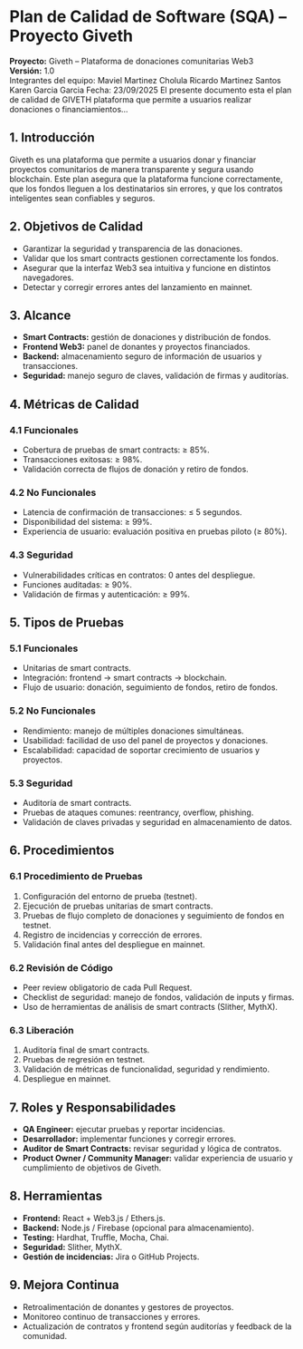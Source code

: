 # Plan de Calidad de Software (SQA) – Proyecto Giveth

**Proyecto:** Giveth – Plataforma de donaciones comunitarias Web3  
**Versión:** 1.0  
Integrantes del equipo:
Maviel Martinez Cholula 
Ricardo Martinez Santos
Karen Garcia Garcia 
Fecha: 23/09/2025
 El presente documento esta el plan de calidad de GIVETH plataforma que permite a usuarios realizar donaciones o financiamientos...

## 1. Introducción
Giveth es una plataforma que permite a usuarios donar y financiar proyectos comunitarios de manera transparente y segura usando blockchain. Este plan asegura que la plataforma funcione correctamente, que los fondos lleguen a los destinatarios sin errores, y que los contratos inteligentes sean confiables y seguros.

## 2. Objetivos de Calidad
- Garantizar la seguridad y transparencia de las donaciones.
- Validar que los smart contracts gestionen correctamente los fondos.
- Asegurar que la interfaz Web3 sea intuitiva y funcione en distintos navegadores.
- Detectar y corregir errores antes del lanzamiento en mainnet.

## 3. Alcance
- **Smart Contracts:** gestión de donaciones y distribución de fondos.
- **Frontend Web3:** panel de donantes y proyectos financiados.
- **Backend:** almacenamiento seguro de información de usuarios y transacciones.
- **Seguridad:** manejo seguro de claves, validación de firmas y auditorías.

## 4. Métricas de Calidad

### 4.1 Funcionales
- Cobertura de pruebas de smart contracts: ≥ 85%.
- Transacciones exitosas: ≥ 98%.
- Validación correcta de flujos de donación y retiro de fondos.

### 4.2 No Funcionales
- Latencia de confirmación de transacciones: ≤ 5 segundos.
- Disponibilidad del sistema: ≥ 99%.
- Experiencia de usuario: evaluación positiva en pruebas piloto (≥ 80%).

### 4.3 Seguridad
- Vulnerabilidades críticas en contratos: 0 antes del despliegue.
- Funciones auditadas: ≥ 90%.
- Validación de firmas y autenticación: ≥ 99%.

## 5. Tipos de Pruebas

### 5.1 Funcionales
- Unitarias de smart contracts.
- Integración: frontend → smart contracts → blockchain.
- Flujo de usuario: donación, seguimiento de fondos, retiro de fondos.

### 5.2 No Funcionales
- Rendimiento: manejo de múltiples donaciones simultáneas.
- Usabilidad: facilidad de uso del panel de proyectos y donaciones.
- Escalabilidad: capacidad de soportar crecimiento de usuarios y proyectos.

### 5.3 Seguridad
- Auditoría de smart contracts.
- Pruebas de ataques comunes: reentrancy, overflow, phishing.
- Validación de claves privadas y seguridad en almacenamiento de datos.

## 6. Procedimientos

### 6.1 Procedimiento de Pruebas
1. Configuración del entorno de prueba (testnet).
2. Ejecución de pruebas unitarias de smart contracts.
3. Pruebas de flujo completo de donaciones y seguimiento de fondos en testnet.
4. Registro de incidencias y corrección de errores.
5. Validación final antes del despliegue en mainnet.

### 6.2 Revisión de Código
- Peer review obligatorio de cada Pull Request.
- Checklist de seguridad: manejo de fondos, validación de inputs y firmas.
- Uso de herramientas de análisis de smart contracts (Slither, MythX).

### 6.3 Liberación
1. Auditoría final de smart contracts.
2. Pruebas de regresión en testnet.
3. Validación de métricas de funcionalidad, seguridad y rendimiento.
4. Despliegue en mainnet.

## 7. Roles y Responsabilidades
- **QA Engineer:** ejecutar pruebas y reportar incidencias.
- **Desarrollador:** implementar funciones y corregir errores.
- **Auditor de Smart Contracts:** revisar seguridad y lógica de contratos.
- **Product Owner / Community Manager:** validar experiencia de usuario y cumplimiento de objetivos de Giveth.

## 8. Herramientas
- **Frontend:** React + Web3.js / Ethers.js.
- **Backend:** Node.js / Firebase (opcional para almacenamiento).
- **Testing:** Hardhat, Truffle, Mocha, Chai.
- **Seguridad:** Slither, MythX.
- **Gestión de incidencias:** Jira o GitHub Projects.

## 9. Mejora Continua
- Retroalimentación de donantes y gestores de proyectos.
- Monitoreo continuo de transacciones y errores.
- Actualización de contratos y frontend según auditorías y feedback de la comunidad.
